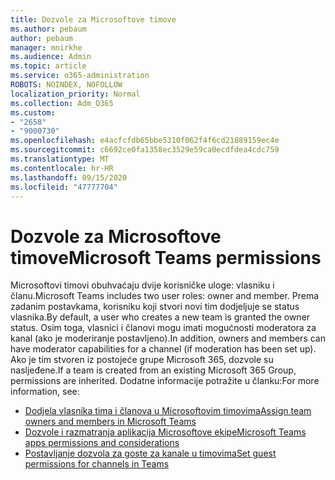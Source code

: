 ```yaml
---
title: Dozvole za Microsoftove timove
ms.author: pebaum
author: pebaum
manager: mnirkhe
ms.audience: Admin
ms.topic: article
ms.service: o365-administration
ROBOTS: NOINDEX, NOFOLLOW
localization_priority: Normal
ms.collection: Adm_O365
ms.custom:
- "2658"
- "9000730"
ms.openlocfilehash: e4acfcfdb65bbe5310f062f4f6cd21889159ec4e
ms.sourcegitcommit: c6692ce0fa1358ec3529e59ca0ecdfdea4cdc759
ms.translationtype: MT
ms.contentlocale: hr-HR
ms.lasthandoff: 09/15/2020
ms.locfileid: "47777704"
---
```

# <a name="microsoft-teams-permissions"></a><span data-ttu-id="9d848-102">Dozvole za Microsoftove timove</span><span class="sxs-lookup"><span data-stu-id="9d848-102">Microsoft Teams permissions</span></span>

<span data-ttu-id="9d848-103">Microsoftovi timovi obuhvaćaju dvije korisničke uloge: vlasniku i članu.</span><span class="sxs-lookup"><span data-stu-id="9d848-103">Microsoft Teams includes two user roles: owner and member.</span></span> <span data-ttu-id="9d848-104">Prema zadanim postavkama, korisniku koji stvori novi tim dodjeljuje se status vlasnika.</span><span class="sxs-lookup"><span data-stu-id="9d848-104">By default, a user who creates a new team is granted the owner status.</span></span> <span data-ttu-id="9d848-105">Osim toga, vlasnici i članovi mogu imati mogućnosti moderatora za kanal (ako je moderiranje postavljeno).</span><span class="sxs-lookup"><span data-stu-id="9d848-105">In addition, owners and members can have moderator capabilities for a channel (if moderation has been set up).</span></span> <span data-ttu-id="9d848-106">Ako je tim stvoren iz postojeće grupe Microsoft 365, dozvole su nasljeđene.</span><span class="sxs-lookup"><span data-stu-id="9d848-106">If a team is created from an existing Microsoft 365 Group, permissions are inherited.</span></span> <span data-ttu-id="9d848-107">Dodatne informacije potražite u članku:</span><span class="sxs-lookup"><span data-stu-id="9d848-107">For more information, see:</span></span>

- [<span data-ttu-id="9d848-108">Dodjela vlasnika tima i članova u Microsoftovim timovima</span><span class="sxs-lookup"><span data-stu-id="9d848-108">Assign team owners and members in Microsoft Teams</span></span>](https://docs.microsoft.com/microsoftteams/assign-roles-permissions)
- [<span data-ttu-id="9d848-109">Dozvole i razmatranja aplikacija Microsoftove ekipe</span><span class="sxs-lookup"><span data-stu-id="9d848-109">Microsoft Teams apps permissions and considerations</span></span>](https://docs.microsoft.com/microsoftteams/app-permissions)
- [<span data-ttu-id="9d848-110">Postavljanje dozvola za goste za kanale u timovima</span><span class="sxs-lookup"><span data-stu-id="9d848-110">Set guest permissions for channels in Teams</span></span>](https://support.office.com/article/4756c468-2746-4bfd-a582-736d55fcc169)
